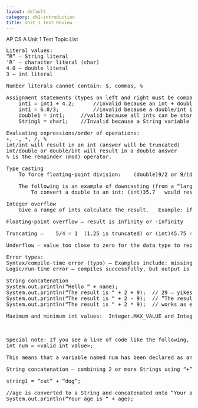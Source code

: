 ```yaml
---
layout: default
category: ch1-introduction
title: Unit 1 Test Review
---
```

AP CS A
Unit 1 Test Topic List

<pre>
Literal values:  
“R” – String literal
‘R’ – character literal (char)
4.0 – double literal
3 – int literal

Number literals cannot contain: $, commas, %

Assignment statements (types on left and right must be compatible):
	int1 = int1 + 4.2;  	//invalid because an int + double is a double
	int1 = 6.0/3;   		//invalid because a double/int is a double
	double1 = int1;  	//valid because all ints can be stored as doubles
	String1 = char1;  	//Invalid because a String variable cannot be assigned a char

Evaluating expressions/order of operations:
+, -, *, /, %
int/int will result in an int (answer will be truncated)
int/double or double/int will result in a double answer
% is the remainder (mod) operator.

Type casting
 	To force floating-point division:    (double)9/2 or 9/(double)2

	The following is an example of downcasting (from a “larger” type to a “smaller” type)
		To convert a double to an int: (int)35.7   would result in a value of 35

Integer overflow
	Give a range of ints calculate the result.   Example: if the range is  [-16, 15], what is 13 + 4?

Floating-point overflow – result is Infinity or -Infinity

Truncating –    5/4 = 1  (1.25 is truncated) or (int)45.75 = 45

Underflow – value too close to zero for the data type to represent, so the result is 0.0

Error types:
Syntax/compile-time error (typo) – Examples include: missing ;, missing parenthesis, misspelled variable
Logic/run-time error – compiles successfully, but output is incorrect or a run-time exception is thrown

String concatenation
System.out.println(“Hello “ + name);
System.out.println(“The result is “ + 2 + 9);  // 29 – yikes!
System.out.println(“The result is “ + 2 - 9);  // ”The result is 2 ” – 9  Syntax/compile-time
System.out.println(“The result is “ + 2 * 9);  // works as expected

Maximum and minimum int values:  Integer.MAX_VALUE and Integer.MIN_VALUE.  These are constants provided in the Integer class.  They are listed on the Java Quick Reference.



Special note: If you see a line of code like the following, what does it mean?
int num = &lt;valid int value&gt;;

This means that a variable named num has been declared as an int and has been assigned a value value.  We don’t what that value is and the value does not need to be known in order to answer the question.

String concatenation – combining 2 or more Strings using “+” such as:

string1 = “cat” + “dog”;

//age is converted to a String and concatenated onto “Your age is ”
System.out.println(“Your age is “ + age);  
